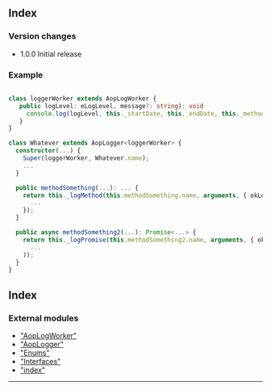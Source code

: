
Index
-----

### Version changes

*   1.0.0 Initial release

### Example

```typescript

class loggerWorker extends AopLogWorker {
   public logLevel: eLogLevel, message?: string): void
     console.log(logLevel, this._startDate, this._endDate, this._methodName, this._arguments, this._exception, this._ret, message);
   }
}

class Whatever extends AopLogger<loggerWorker> {
  constructor(...) {
    Super(loggerWorker, Whatever.name);
    ...
  }

  public methodSomething(...): ... {
    return this._logMethod(this.methodSomething.name, arguments, { okLog: eLogLevel.info, koLog: eLogLevel.error, okMessage: 'ok', koMessage: 'ko' }, () => {
      ...
    });
  }

  public async methodSomething2(...): Promise<...> {
    return this._logPromise(this.methodSomething2.name, arguments, { okLog: eLogLevel.info, koLog: eLogLevel.error, okMessage: 'ok', koMessage: 'ko' }, new Promise(
      ...
    ));
  }
}
```

## Index

### External modules

* ["AopLogWorker"](modules/_aoplogworker_.md)
* ["AopLogger"](modules/_aoplogger_.md)
* ["Enums"](modules/_enums_.md)
* ["Interfaces"](modules/_interfaces_.md)
* ["index"](modules/_index_.md)

---


